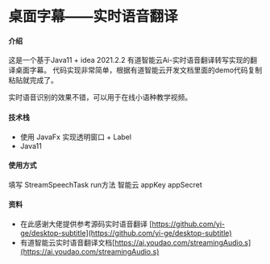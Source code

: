 # 桌面字幕——实时语音翻译

#### 介绍
这是一个基于Java11 + idea 2021.2.2 有道智能云Ai-实时语音翻译转写实现的翻译桌面字幕。
代码实现非常简单，根据有道智能云开发文档里面的demo代码复制粘贴就完成了。

实时语音识别的效果不错，可以用于在线小语种教学视频。

#### 技术栈
* 使用 JavaFx 实现透明窗口 + Label
* Java11

#### 使用方式
填写 StreamSpeechTask run方法 智能云 appKey appSecret

#### 资料
 * 在此感谢大佬提供参考源码实时语音翻译 [https://github.com/yi-ge/desktop-subtitle](https://github.com/yi-ge/desktop-subtitle)
 * 有道智能云实时语音翻译文档[https://ai.youdao.com/streamingAudio.s](https://ai.youdao.com/streamingAudio.s)
